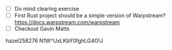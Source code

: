 - [ ] Do mind clearing exercise
- [ ] First Rust project should be a simple version of Warpstream? https://docs.warpstream.com/warpstream
- [ ] Checkout Gavin Matts

hazel258276
N1W^UxLKbY0fghLG4O!J